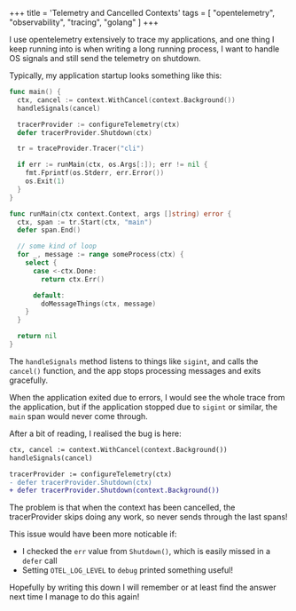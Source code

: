 +++
title = 'Telemetry and Cancelled Contexts'
tags = [ "opentelemetry", "observability", "tracing", "golang" ]
+++

I use opentelemetry extensively to trace my applications, and one thing I keep running into is when writing a long running process, I want to handle OS signals and still send the telemetry on shutdown.

Typically, my application startup looks something like this:


```go
func main() {
  ctx, cancel := context.WithCancel(context.Background())
  handleSignals(cancel)

  tracerProvider := configureTelemetry(ctx)
  defer tracerProvider.Shutdown(ctx)

  tr = traceProvider.Tracer("cli")

  if err := runMain(ctx, os.Args[:]); err != nil {
    fmt.Fprintf(os.Stderr, err.Error())
    os.Exit(1)
  }
}

func runMain(ctx context.Context, args []string) error {
  ctx, span := tr.Start(ctx, "main")
  defer span.End()

  // some kind of loop
  for _, message := range someProcess(ctx) {
    select {
      case <-ctx.Done:
        return ctx.Err()

      default:
        doMessageThings(ctx, message)
    }
  }

  return nil
}
```

The `handleSignals` method listens to things like `sigint`, and calls the `cancel()` function, and the app stops processing messages and exits gracefully.

When the application exited due to errors, I would see the whole trace from the application, but if the application stopped due to `sigint` or similar, the `main` span would never come through.

After a bit of reading, I realised the bug is here:

```diff
ctx, cancel := context.WithCancel(context.Background())
handleSignals(cancel)

tracerProvider := configureTelemetry(ctx)
- defer tracerProvider.Shutdown(ctx)
+ defer tracerProvider.Shutdown(context.Background())
```

The problem is that when the context has been cancelled, the tracerProvider skips doing any work, so never sends through the last spans!

This issue would have been more noticable if:

- I checked the `err` value from `Shutdown()`, which is easily missed in a `defer` call
- Setting `OTEL_LOG_LEVEL` to `debug` printed something useful!

Hopefully by writing this down I will remember or at least find the answer next time I manage to do this again!
